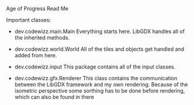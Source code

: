 Age of Progress Read Me

Important classes:
- dev.codewizz.main.Main
Everything starts here. LibGDX handles all of the inherited methods.

- dev.codewizz.world.World
All of the tiles and objects get handled and added from here.

- dev.codewizz.input
This package contains all of the input classes.

- dev.codewizz.gfx.Renderer
This class contains the communication between the LibGDX framework and my own rendering. 
Because of the isometric perspective some sorthing has to be done before rendering, which can also be found in there